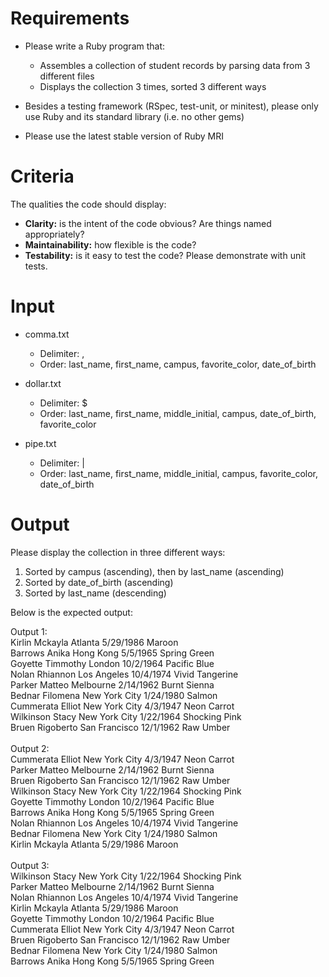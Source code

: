 # Requirements

* Please write a Ruby program that:

	* Assembles a collection of student records by parsing data from 3 different files
	* Displays the collection 3 times, sorted 3 different ways

* Besides a testing framework (RSpec, test-unit, or minitest), please only use Ruby and its standard library (i.e. no other gems)


* Please use the latest stable version of Ruby MRI


# Criteria

The qualities the code should display:

* **Clarity:** is the intent of the code obvious? Are things named appropriately?
* **Maintainability:** how flexible is the code?
* **Testability:** is it easy to test the code? Please demonstrate with unit tests.

# Input

* comma.txt

	* Delimiter: ,
	* Order: last_name, first_name, campus, favorite_color, date_of_birth

* dollar.txt

	* Delimiter: $
	* Order: last_name, first_name, middle_initial, campus, date_of_birth, favorite_color

* pipe.txt

	* Delimiter: |
	* Order: last_name, first_name, middle_initial, campus, favorite_color, date_of_birth

# Output

Please display the collection in three different ways:

1. Sorted by campus (ascending), then by last_name (ascending)
2. Sorted by date_of_birth (ascending)
3. Sorted by last_name (descending)


Below is the expected output:

Output 1:<br />
Kirlin Mckayla Atlanta 5/29/1986 Maroon<br />
Barrows Anika Hong Kong 5/5/1965 Spring Green<br />
Goyette Timmothy London 10/2/1964 Pacific Blue<br />
Nolan Rhiannon Los Angeles 10/4/1974 Vivid Tangerine<br />
Parker Matteo Melbourne 2/14/1962 Burnt Sienna<br />
Bednar Filomena New York City 1/24/1980 Salmon<br />
Cummerata Elliot New York City 4/3/1947 Neon Carrot<br />
Wilkinson Stacy New York City 1/22/1964 Shocking Pink<br />
Bruen Rigoberto San Francisco 12/1/1962 Raw Umber<br />
<br />
Output 2:<br />
Cummerata Elliot New York City 4/3/1947 Neon Carrot<br />
Parker Matteo Melbourne 2/14/1962 Burnt Sienna<br />
Bruen Rigoberto San Francisco 12/1/1962 Raw Umber<br />
Wilkinson Stacy New York City 1/22/1964 Shocking Pink<br />
Goyette Timmothy London 10/2/1964 Pacific Blue<br />
Barrows Anika Hong Kong 5/5/1965 Spring Green<br />
Nolan Rhiannon Los Angeles 10/4/1974 Vivid Tangerine<br />
Bednar Filomena New York City 1/24/1980 Salmon<br />
Kirlin Mckayla Atlanta 5/29/1986 Maroon<br />
<br />
Output 3:<br />
Wilkinson Stacy New York City 1/22/1964 Shocking Pink<br />
Parker Matteo Melbourne 2/14/1962 Burnt Sienna<br />
Nolan Rhiannon Los Angeles 10/4/1974 Vivid Tangerine<br />
Kirlin Mckayla Atlanta 5/29/1986 Maroon<br />
Goyette Timmothy London 10/2/1964 Pacific Blue<br />
Cummerata Elliot New York City 4/3/1947 Neon Carrot<br />
Bruen Rigoberto San Francisco 12/1/1962 Raw Umber<br />
Bednar Filomena New York City 1/24/1980 Salmon<br />
Barrows Anika Hong Kong 5/5/1965 Spring Green<br />
